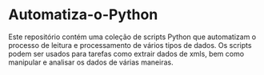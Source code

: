 # Automatiza-o-Python
Este repositório contém uma coleção de scripts Python que automatizam o processo de leitura e processamento de vários tipos de dados. Os scripts podem ser usados ​​para tarefas como extrair dados de xmls, bem como manipular e analisar os dados de várias maneiras.
